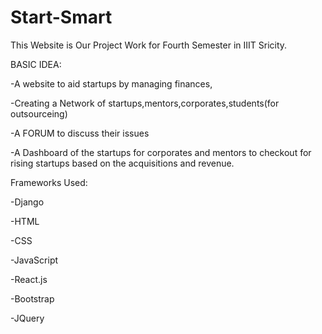 # Start-Smart
This Website is Our Project Work for Fourth Semester in IIIT Sricity.

BASIC IDEA:

-A website to aid startups by managing finances,

-Creating a Network of startups,mentors,corporates,students(for outsourceing)

-A FORUM to discuss their issues

-A Dashboard of the startups for corporates and mentors to checkout for rising startups based on the acquisitions and revenue.

Frameworks Used:

-Django

-HTML

-CSS

-JavaScript

-React.js

-Bootstrap

-JQuery
